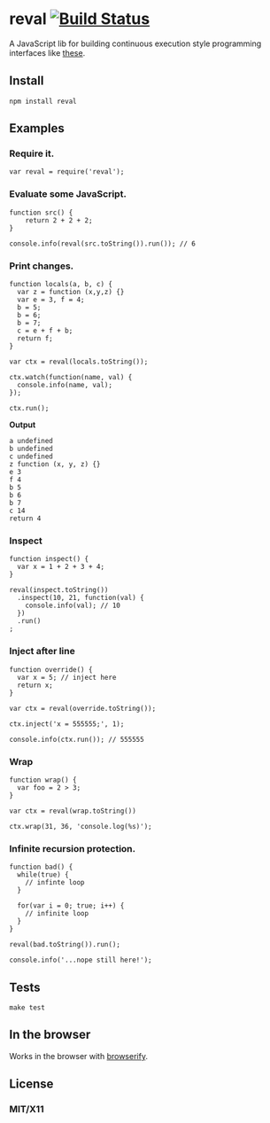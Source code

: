 # reval [![Build Status](https://secure.travis-ci.org/ritch/reval.png?branch=master)](http://travis-ci.org/ritch/reval)

A JavaScript lib for building continuous execution style programming interfaces like [these](http://vimeo.com/36579366).
  
## Install

    npm install reval

## Examples

### Require it.

    var reval = require('reval');

### Evaluate some JavaScript.

    function src() {
    	return 2 + 2 + 2;
    }

    console.info(reval(src.toString()).run()); // 6
    
### Print changes.

    function locals(a, b, c) {
      var z = function (x,y,z) {}
      var e = 3, f = 4;
      b = 5;
      b = 6;
      b = 7;
      c = e + f + b;
      return f;
    }

    var ctx = reval(locals.toString());

    ctx.watch(function(name, val) {
      console.info(name, val);
    });

    ctx.run();
    
**Output**

    a undefined
    b undefined
    c undefined
    z function (x, y, z) {}
    e 3
    f 4
    b 5
    b 6
    b 7
    c 14
    return 4
    
### Inspect

    function inspect() {
      var x = 1 + 2 + 3 + 4;
    }
    
    reval(inspect.toString())
      .inspect(10, 21, function(val) {
        console.info(val); // 10
      })
      .run()
    ;
    
### Inject after line

    function override() {
      var x = 5; // inject here
      return x;
    }

    var ctx = reval(override.toString());

    ctx.inject('x = 555555;', 1);

    console.info(ctx.run()); // 555555

### Wrap

    function wrap() {
      var foo = 2 > 3;
    }
    
    var ctx = reval(wrap.toString())
    
    ctx.wrap(31, 36, 'console.log(%s)');

### Infinite recursion protection.

    function bad() {
      while(true) {
        // infinte loop
      }
  
      for(var i = 0; true; i++) {
        // infinite loop
      }
    }

    reval(bad.toString()).run();
    
    console.info('...nope still here!');

## Tests

    make test
    
## In the browser

Works in the browser with [browserify](https://github.com/substack/node-browserify).

## License

### MIT/X11





















